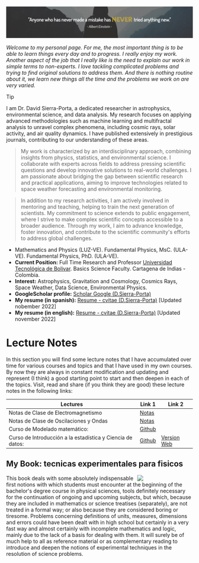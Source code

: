 ![einstein](Figures/i_Albert-Einstein-Quote-LinkedIn-Header_full.jpg)

_Welcome to my personal page. For me, the most important thing is to be able to learn things every day and to progress. I really enjoy my work. Another aspect of the job that I really like is the need to explain our work in simple terms to non-experts. I love tackling complicated problems and trying to find original solutions to address them. And there is nothing routine about it, we learn new things all the time and the problems we work on are very varied._

> [!TIP]
> I am Dr. David Sierra-Porta, a dedicated researcher in astrophysics, environmental science, and data analysis. My research focuses on applying advanced methodologies such as machine learning and multifractal analysis to unravel complex phenomena, including cosmic rays, solar activity, and air quality dynamics. I have published extensively in prestigious journals, contributing to our understanding of these areas.

> My work is characterized by an interdisciplinary approach, combining insights from physics, statistics, and environmental science. I collaborate with experts across fields to address pressing scientific questions and develop innovative solutions to real-world challenges. I am passionate about bridging the gap between scientific research and practical applications, aiming to improve technologies related to space weather forecasting and environmental monitoring.

> In addition to my research activities, I am actively involved in mentoring and teaching, helping to train the next generation of scientists. My commitment to science extends to public engagement, where I strive to make complex scientific concepts accessible to a broader audience. Through my work, I aim to advance knowledge, foster innovation, and contribute to the scientific community's efforts to address global challenges.

- Mathematics and Physics (LUZ-VE). Fundamental Physics, MsC. (ULA-VE). Fundamental Physics, PhD. (ULA-VE).
- __Current Position:__ Full Time Research and Professor [Universidad Tecnológica de Bolivar](https://www.utb.edu.co/). Basics Science Faculty. Cartagena de Indias - Colombia.
- __Interest:__ Astrophysics, Gravitation and Cosmology, Cosmics Rays, Space Weather, Data Science, Environmental Physics.
- __GoogleScholar profile:__ [Scholar Google (D.Sierra-Porta)](https://scholar.google.com.co/citations?hl=en&user=-OInFfYAAAAJ&view_op=list_works&gmla=AJsN-F7XuqTMYbq3zhhnTvkctjh0m8aA-HAWT2JE20Rk-y7YgE79tUsEMI9zUJNv_7eufdW6A4BcXODNOXgGz-4WUL4yePdvZaYexF-GJeZ_fZXGEJQ9J3o)
- __My resume (in spanish):__ [Resume - cvitae (D.Sierra-Porta)](Files/cvdavid_resumen_es.pdf) [Updated nobember 2022]
- __My resume (in english):__ [Resume - cvitae (D.Sierra-Porta)](Files/cvdavid_resumen_en.pdf) [Updated november 2022]

# Lecture Notes
In this section you will find some lecture notes that I have accumulated over time for various courses and topics and that I have used in my own courses. By now they are always in constant modification and updating and represent (I think) a good starting point to start and then deepen in each of the topics. Visit, read and share (if you think they are good) these lecture notes in the following links:

| Lectures | Link 1 | Link 2 |
| --- | --- | --- |
| Notas de Clase de Electromagnetismo | [Notas](./notas_de_clase_Electromagnetismo.md) |  |
| Notas de Clase de Oscilaciones y Ondas | [Notas](./notas_de_clase_Ondas.md) |  |
| Curso de Modelado matemático: | [Github](https://github.com/sierraporta/ModeladoMatematico) |  |
| Curso de Introducción a la estadística y Ciencia de datos: | [Github](https://github.com/sierraporta/Data_Science_Introduction) | [Version Web](https://sierraporta.github.io/Data_Science_Introduction/) |

## My Book: tecnicas experimentales para fisicos

<img src="https://images-na.ssl-images-amazon.com/images/I/41vip41T9cS._SX331_BO1,204,203,200_.jpg" align="right" width="150px"/>

This book deals with some absolutely indispensable first notions with which students must encounter at the beginning of the bachelor's degree course in physical sciences, tools definitely necessary for the continuation of ongoing and upcoming subjects, but which, because they are included in mathematics or science treatises (separately), are not treated in a formal way; or also because they are considered boring or tiresome. Problems concerning definitions of units, measures, dimensions and errors could have been dealt with in high school but certainly in a very fast way and almost certainly with incomplete mathematics and logic, mainly due to the lack of a basis for dealing with them. It will surely be of much help to all as reference material or as complementary reading to introduce and deepen the notions of experimental techniques in the resolution of science problems.
